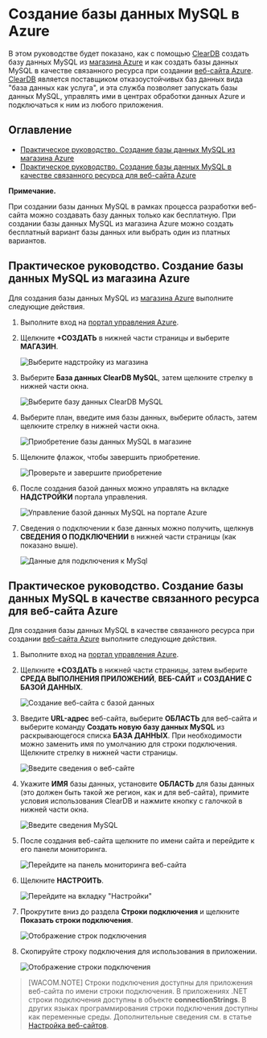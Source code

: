 # Создание базы данных MySQL в Azure

В этом руководстве будет показано, как с помощью [ClearDB][ClearDB] создать базу данных MySQL из [магазина Azure][магазина Azure] и как создать базы данных MySQL в качестве связанного ресурса при создании [веб-сайта Azure][веб-сайта Azure]. [ClearDB][ClearDB] является поставщиком отказоустойчивых баз данных вида "база данных как услуга", и эта служба позволяет запускать базы данных MySQL, управлять ими в центрах обработки данных Azure и подключаться к ним из любого приложения.

## Оглавление

-   [Практическое руководство. Создание базы данных MySQL из магазина Azure][Практическое руководство. Создание базы данных MySQL из магазина Azure]
-   [Практическое руководство. Создание базы данных MySQL в качестве связанного ресурса для веб-сайта Azure][Практическое руководство. Создание базы данных MySQL в качестве связанного ресурса для веб-сайта Azure]

<div class="dev-callout"> 
<b>Примечание.</b> 
<p>При создании базы данных MySQL в рамках процесса разработки веб-сайта можно создавать базу данных только как бесплатную. При создании базы данных MySQL из магазина Azure можно создать бесплатный вариант базы данных или выбрать один из платных вариантов.</p> 
</div>

## <span id="CreateFromStore"></span></a>Практическое руководство. Создание базы данных MySQL из магазина Azure

Для создания базы данных MySQL из [магазина Azure][магазина Azure] выполните следующие действия.

1.  Выполните вход на [портал управления Azure][портал управления Azure].
2.  Щелкните **+СОЗДАТЬ** в нижней части страницы и выберите **МАГАЗИН**.

    ![Выберите надстройку из магазина][Выберите надстройку из магазина]

3.  Выберите **База данных ClearDB MySQL**, затем щелкните стрелку в нижней части окна.

    ![Выберите базу данных ClearDB MySQL][Выберите базу данных ClearDB MySQL]

4.  Выберите план, введите имя базы данных, выберите область, затем щелкните стрелку в нижней части окна.

    ![Приобретение базы данных MySQL в магазине][Приобретение базы данных MySQL в магазине]

5.  Щелкните флажок, чтобы завершить приобретение.

    ![Проверьте и завершите приобретение][Проверьте и завершите приобретение]

6.  После создания базой данных можно управлять на вкладке **НАДСТРОЙКИ** портала управления.

    ![Управление базой данных MySQL на портале Azure][Управление базой данных MySQL на портале Azure]

7.  Сведения о подключении к базе данных можно получить, щелкнув **СВЕДЕНИЯ О ПОДКЛЮЧЕНИИ** в нижней части страницы (как показано выше).

    ![Данные для подключения к MySql][Данные для подключения к MySql]

## <span id="CreateForWebSite"></span></a>Практическое руководство. Создание базы данных MySQL в качестве связанного ресурса для веб-сайта Azure

Для создания базы данных MySQL в качестве связанного ресурса при создании [веб-сайта Azure][веб-сайта Azure] выполните следующие действия.

1.  Выполните вход на [портал управления Azure][портал управления Azure].
2.  Щелкните **+СОЗДАТЬ** в нижней части страницы, затем выберите **СРЕДА ВЫПОЛНЕНИЯ ПРИЛОЖЕНИЙ**, **ВЕБ-САЙТ** и **СОЗДАНИЕ С БАЗОЙ ДАННЫХ**.

    ![Создание веб-сайта с базой данных][Создание веб-сайта с базой данных]

3.  Введите **URL-адрес** веб-сайта, выберите **ОБЛАСТЬ** для веб-сайта и выберите команду **Создать новую базу данных MySQL** из раскрывающегося списка **БАЗА ДАННЫХ**. При необходимости можно заменить имя по умолчанию для строки подключения. Щелкните стрелку в нижней части страницы.

    ![Введите сведения о веб-сайте][Введите сведения о веб-сайте]

4.  Укажите **ИМЯ** базы данных, установите **ОБЛАСТЬ** для базы данных (это должен быть такой же регион, как и для веб-сайта), примите условия использования ClearDB и нажмите кнопку с галочкой в нижней части окна.

    ![Введите сведения MySQL][Введите сведения MySQL]

5.  После создания веб-сайта щелкните по имени сайта и перейдите к его панели мониторинга.

    ![Перейдите на панель мониторинга веб-сайта][Перейдите на панель мониторинга веб-сайта]

6.  Щелкните **НАСТРОИТЬ**.

    ![Перейдите на вкладку "Настройки"][Перейдите на вкладку "Настройки"]

7.  Прокрутите вниз до раздела **Строки подключения** и щелкните **Показать строки подключения**.

    ![Отображение строк подключения][Отображение строк подключения]

8.  Скопируйте строку подключения для использования в приложении.

    ![Отображение строки подключения][Отображение строки подключения]

> [WACOM.NOTE] Строки подключения доступны для приложения веб-сайта по имени строки подключения. В приложениях .NET строки подключения доступны в объекте **connectionStrings**. В других языках программирования строки подключения доступны как переменные среды. Дополнительные сведения см. в статье [Настройка веб-сайтов][Настройка веб-сайтов].

  [ClearDB]: http://www.cleardb.com/
  [магазина Azure]: /ru-ru/gallery/store/
  [веб-сайта Azure]: /ru-ru/documentation/services/web-sites/
  [Практическое руководство. Создание базы данных MySQL из магазина Azure]: #CreateFromStore
  [Практическое руководство. Создание базы данных MySQL в качестве связанного ресурса для веб-сайта Azure]: #CreateForWebSite
  [портал управления Azure]: http://manage.windowsazure.com
  [Выберите надстройку из магазина]: ./media/create-mysql-db/select-store.png
  [Выберите базу данных ClearDB MySQL]: ./media/create-mysql-db/select-cleardb-mysql.png
  [Приобретение базы данных MySQL в магазине]: ./media/create-mysql-db/purchase-mysql.png
  [Проверьте и завершите приобретение]: ./media/create-mysql-db/complete-mysql-purchase.png
  [Управление базой данных MySQL на портале Azure]: ./media/create-mysql-db/manage-mysql-add-on.png
  [Данные для подключения к MySql]: ./media/create-mysql-db/mysql-conn-info.png
  [Создание веб-сайта с базой данных]: ./media/create-mysql-db/custom_create.png
  [Введите сведения о веб-сайте]: ./media/create-mysql-db/provide-website-details.png
  [Введите сведения MySQL]: ./media/create-mysql-db/provide-mysql-details.png
  [Перейдите на панель мониторинга веб-сайта]: ./media/create-mysql-db/go-to-website-dashboard.png
  [Перейдите на вкладку "Настройки"]: ./media/create-mysql-db/go-to-configure-tab.png
  [Отображение строк подключения]: ./media/create-mysql-db/show-conn-string.png
  [Отображение строки подключения]: ./media/create-mysql-db/shown-conn-string.png
  [Настройка веб-сайтов]: ../web-sites-configure/
